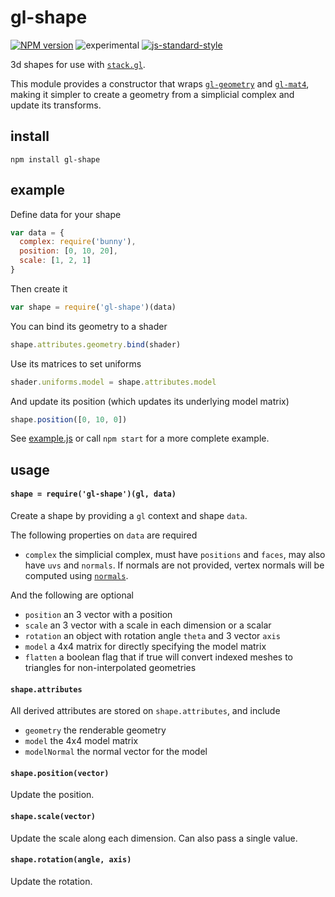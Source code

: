 # gl-shape

[![NPM version][npm-image]][npm-url]
![experimental][experimental-image]
[![js-standard-style][standard-image]][standard-url]

3d shapes for use with [`stack.gl`](http://stack.gl). 

This module provides a constructor that wraps [`gl-geometry`](http://github.com/stackgl/gl-geometry) and [`gl-mat4`](http://github.com/stackgl/gl-mat4), making it simpler to create a geometry from a simplicial complex and update its transforms.

## install

```
npm install gl-shape
```

## example

Define data for your shape

```javascript
var data = {
  complex: require('bunny'),
  position: [0, 10, 20],
  scale: [1, 2, 1]
}
```

Then create it

```javascript
var shape = require('gl-shape')(data)
```

You can bind its geometry to a shader

```javascript
shape.attributes.geometry.bind(shader)
```

Use its matrices to set uniforms

```javascript
shader.uniforms.model = shape.attributes.model
```

And update its position (which updates its underlying model matrix)

```javascript
shape.position([0, 10, 0])
```

See [example.js](example.js) or call `npm start` for a more complete example.

## usage

#### `shape = require('gl-shape')(gl, data)`

Create a shape by providing a `gl` context and shape `data`.

The following properties on `data` are required
- `complex` the simplicial complex, must have `positions` and `faces`, may also have `uvs` and `normals`. If normals are not provided, vertex normals will be computed using [`normals`](https://github.com/mikolalysenko/normals).

And the following are optional
- `position` an 3 vector with a position
- `scale` an 3 vector with a scale in each dimension or a scalar
- `rotation` an object with rotation angle `theta` and 3 vector `axis`
- `model` a 4x4 matrix for directly specifying the model matrix
- `flatten` a boolean flag that if true will convert indexed meshes to triangles for non-interpolated geometries

#### `shape.attributes`

All derived attributes are stored on `shape.attributes`, and include
- `geometry` the renderable geometry
- `model` the 4x4 model matrix
- `modelNormal` the normal vector for the model

#### `shape.position(vector)`

Update the position.

#### `shape.scale(vector)`

Update the scale along each dimension. Can also pass a single value.

#### `shape.rotation(angle, axis)`

Update the rotation.

[npm-image]: https://img.shields.io/badge/npm-v1.0.0-lightgray.svg?style=flat-square
[npm-url]: https://npmjs.org/package/gl-shape
[standard-image]: https://img.shields.io/badge/code%20style-standard-lightgray.svg?style=flat-square
[standard-url]: https://github.com/feross/standard
[experimental-image]: https://img.shields.io/badge/stability-experimental-lightgray.svg?style=flat-square
